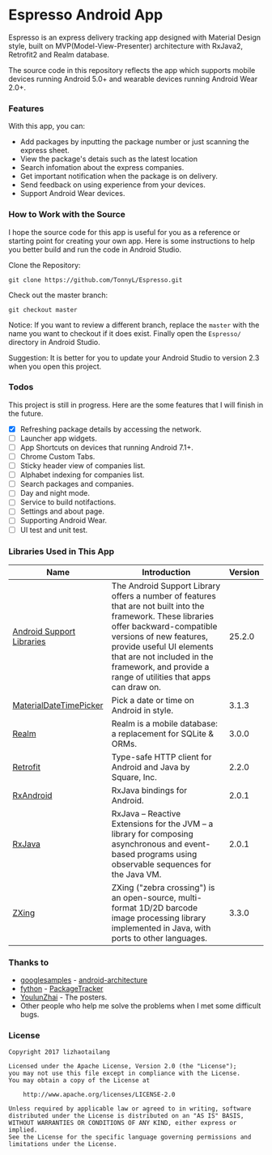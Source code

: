 # Espresso Android App
Espresso is an express delivery tracking app designed with Material Design style, built on MVP(Model-View-Presenter) architecture with RxJava2, Retrofit2 and Realm database.

The source code in this repository reflects the app which supports mobile devices running Android 5.0+ and wearable devices running Android Wear 2.0+.

### Features
With this app, you can:

+ Add packages by inputting the package number or just scanning the express sheet.
+ View the package's detais such as the latest location
+ Search infomation about the express companies.
+ Get important notification when the package is on delivery.
+ Send feedback on using experience from your devices.
+ Support Android Wear devices.

### How to Work with the Source
I hope the source code for this app is useful for you as a reference or starting point for creating your own app. Here is some instructions to help you better build and run the code in Android Studio.

Clone the Repository:

```
git clone https://github.com/TonnyL/Espresso.git
```

Check out the master branch:

```
git checkout master
```

Notice: If you want to review a different branch, replace the `master` with the name you want to checkout if it does exist. Finally open the `Espresso/` directory in Android Studio.

Suggestion: It is better for you to update your Android Studio to version 2.3 when you open this project.

### Todos
This project is still in progress. Here are the some features that I will finish in the future.

- [x] Refreshing package details by accessing the network.
- [ ] Launcher app widgets.
- [ ] App Shortcuts on devices that running Android 7.1+.
- [ ] Chrome Custom Tabs.
- [ ] Sticky header view of companies list.
- [ ] Alphabet indexing for companies list.
- [ ] Search packages and companies.
- [ ] Day and night mode.
- [ ] Service to build notifactions.
- [ ] Settings and about page.
- [ ] Supporting Android Wear.
- [ ] UI test and unit test.

### Libraries Used in This App
Name | Introduction | Version
----- | ------ | ---
[Android Support Libraries](https://developer.android.com/topic/libraries/support-library/index.html) | The Android Support Library offers a number of features that are not built into the framework. These libraries offer backward-compatible versions of new features, provide useful UI elements that are not included in the framework, and provide a range of utilities that apps can draw on. | 25.2.0
[MaterialDateTimePicker](https://github.com/wdullaer/MaterialDateTimePicker) | Pick a date or time on Android in style. | 3.1.3
[Realm](https://github.com/realm/realm-java) | Realm is a mobile database: a replacement for SQLite & ORMs. | 3.0.0
[Retrofit](https://github.com/square/retrofit) | Type-safe HTTP client for Android and Java by Square, Inc. | 2.2.0
[RxAndroid](https://github.com/ReactiveX/RxAndroid) | RxJava bindings for Android. | 2.0.1
[RxJava](https://github.com/ReactiveX/RxJava) | RxJava – Reactive Extensions for the JVM – a library for composing asynchronous and event-based programs using observable sequences for the Java VM. | 2.0.1
[ZXing](https://github.com/zxing/zxing) | ZXing ("zebra crossing") is an open-source, multi-format 1D/2D barcode image processing library implemented in Java, with ports to other languages. | 3.3.0

### Thanks to
+ [googlesamples](https://github.com/googlesamples) - [android-architecture](https://github.com/googlesamples/android-architecture)
+ [fython](https://github.com/fython) - [PackageTracker](https://github.com/fython/PackageTracker)
+ [YoulunZhai](https://plus.google.com/+YoulunZhai) - The posters.
+ Other people who help me solve the problems when I met some difficult bugs.

### License
```
Copyright 2017 lizhaotailang

Licensed under the Apache License, Version 2.0 (the "License");
you may not use this file except in compliance with the License.
You may obtain a copy of the License at

    http://www.apache.org/licenses/LICENSE-2.0

Unless required by applicable law or agreed to in writing, software
distributed under the License is distributed on an "AS IS" BASIS,
WITHOUT WARRANTIES OR CONDITIONS OF ANY KIND, either express or implied.
See the License for the specific language governing permissions and
limitations under the License.
```
